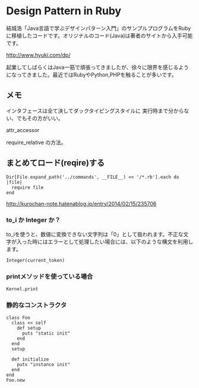 # Design Pattern in Ruby
結城浩「Java言語で学ぶデザインパターン入門」のサンプルプログラムをRubyに移植したコードです。オリジナルのコード(Java)は著者のサイトから入手可能です。

http://www.hyuki.com/dp/

起業してしばらくはJava一筋で頑張ってきましたが、徐々に限界を感じるようになってきました。最近ではRubyやPython,PHPを触ることが多いです。


## メモ
インタフェースは全て決してダックタイピングスタイルに
実行時まで分からない、でもその方がいい。

attr_accessor

require_relative の方法。

## まとめてロード(reqire)する
```
Dir[File.expand_path('../commands', __FILE__) << '/*.rb'].each do |file|
  require file
end
```
http://kurochan-note.hatenablog.jp/entry/2014/02/15/235706

### to_i か Integer か？
to_iを使うと、数値に変換できない文字列は「0」として扱われます。不正な文字が入った時にはエラーとして処理したい場合には、以下のような構文を利用します。

```
Integer(current_token)
```

### printメソッドを使っている場合
```
Kernel.print
```

### 静的なコンストラクタ
```
class Foo
  class << self
    def setup
      puts "static init"
    end
  end
  setup

  def initialize
    puts "instance init"
  end
end
Foo.new
```
